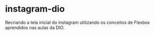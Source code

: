 # instagram-dio
Recriando a tela inicial do instagram utilizando os conceitos de Flexbox aprendidos nas aulas da DIO.
